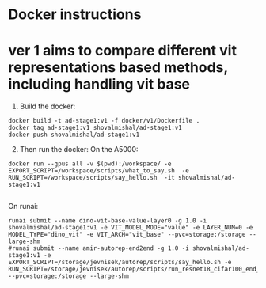 # Docker instructions
# ver 1 aims to compare different vit representations based methods, including handling vit base
1. Build the docker:
```shell
docker build -t ad-stage1:v1 -f docker/v1/Dockerfile .
docker tag ad-stage1:v1 shovalmishal/ad-stage1:v1
docker push shovalmishal/ad-stage1:v1
```
2. Then run the docker:
On the A5000:
```shell
docker run --gpus all -v $(pwd):/workspace/ -e EXPORT_SCRIPT=/workspace/scripts/what_to_say.sh  -e RUN_SCRIPT=/workspace/scripts/say_hello.sh  -it shovalmishal/ad-stage1:v1


```
On runai:
```shell
runai submit --name dino-vit-base-value-layer0 -g 1.0 -i shovalmishal/ad-stage1:v1 -e VIT_MODEL_MODE="value" -e LAYER_NUM=0 -e MODEL_TYPE="dino_vit" -e VIT_ARCH="vit_base" --pvc=storage:/storage --large-shm
#runai submit --name amir-autorep-end2end -g 1.0 -i shovalmishal/ad-stage1:v1 -e EXPORT_SCRIPT=/storage/jevnisek/autorep/scripts/say_hello.sh -e RUN_SCRIPT=/storage/jevnisek/autorep/scripts/run_resnet18_cifar100_end_to_end.sh --pvc=storage:/storage --large-shm
```

